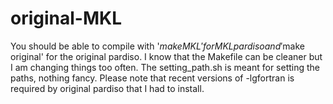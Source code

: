 # original-MKL

You should be able to compile with '$make MKL' for MKL pardiso and '$make original' for the original pardiso. I know that the Makefile can be cleaner but I am changing things too often. The setting_path.sh is meant for setting the paths, nothing fancy. Please note that recent versions of -lgfortran is required by original pardiso that I had to install. 

